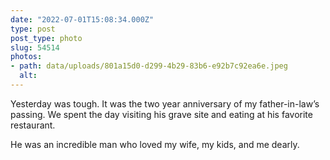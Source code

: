 ```yaml
---
date: "2022-07-01T15:08:34.000Z"
type: post 
post_type: photo
slug: 54514
photos: 
- path: data/uploads/801a15d0-d299-4b29-83b6-e92b7c92ea6e.jpeg
  alt: 
---
```

Yesterday was tough. It was the two year anniversary of my father-in-law’s passing. 
We spent the day visiting his grave site and eating at his favorite restaurant. 

He was an incredible man who loved my wife, my kids, and me dearly. 
